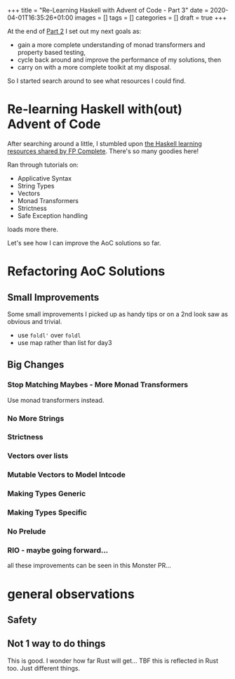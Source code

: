 +++
title = "Re-Learning Haskell with Advent of Code - Part 3"
date = 2020-04-01T16:35:26+01:00
images = []
tags = []
categories = []
draft = true
+++

At the end of [Part 2][part2] I set out my next goals as:
- gain a more complete understanding of monad transformers and property based testing,
- cycle back around and improve the performance of my solutions, then
- carry on with a more complete toolkit at my disposal.

So I started search around to see what resources I could find.

[part2]: https://tarquin-the-brave.github.io/blog/posts/re-learning-haskell-2/

# Re-learning Haskell with(out) Advent of Code

After searching around a little, I stumbled upon [the Haskell learning resources
shared by FP Complete][fpch]. There's so many goodies here!

[fpch]: https://tech.fpcomplete.com/haskell/learn

Ran through tutorials on:
- Applicative Syntax
- String Types
- Vectors
- Monad Transformers
- Strictness
- Safe Exception handling

loads more there.

Let's see how I can improve the AoC solutions so far.

# Refactoring AoC Solutions

## Small Improvements

Some small improvements I picked up as handy tips or
on a 2nd look saw as obvious and trivial.

* use `foldl'` over `foldl`
* use map rather than list for day3

## Big Changes

### Stop Matching Maybes - More Monad Transformers

Use monad transformers instead.

### No More Strings

### Strictness

### Vectors over lists

### Mutable Vectors to Model Intcode

### Making Types Generic

### Making Types Specific

### No Prelude

### RIO - maybe going forward...

all these improvements can be seen in this Monster PR...

# general observations

## Safety

## Not 1 way to do things

This is good.  I wonder how far Rust will get... TBF this is
reflected in Rust too. Just different things.
